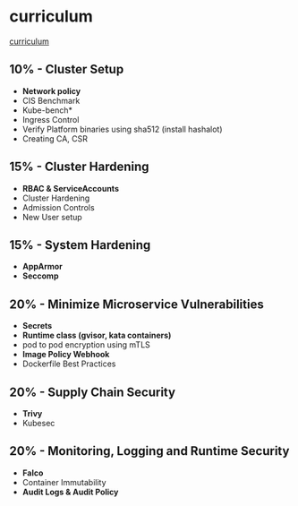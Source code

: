 # curriculum

[curriculum](https://github.com/cncf/curriculum/blob/master/CKS_Curriculum_%20v1.25.pdf)

## 10% - Cluster Setup
- **Network policy**
- CIS Benchmark
- Kube-bench*
- Ingress Control
- Verify Platform binaries using sha512 (install hashalot)
- Creating CA, CSR

## 15% - Cluster Hardening
- **RBAC & ServiceAccounts**
- Cluster Hardening
- Admission Controls
- New User setup

## 15% - System Hardening
- **AppArmor**
- **Seccomp**

## 20% - Minimize Microservice Vulnerabilities
- **Secrets**
- **Runtime class (gvisor, kata containers)**
- pod to pod encryption using mTLS
- **Image Policy Webhook**
- Dockerfile Best Practices

## 20% - Supply Chain Security
- **Trivy**
- Kubesec

## 20% - Monitoring, Logging and Runtime Security
- **Falco**
- Container Immutability
- **Audit Logs & Audit Policy**

